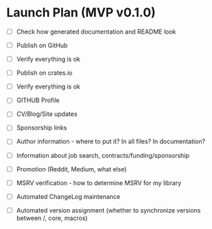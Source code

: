 # Launch Plan (MVP v0.1.0)

- [ ] Check how generated documentation and README look
- [ ] Publish on GitHub
- [ ] Verify everything is ok
- [ ] Publish on crates.io  
- [ ] Verify everything is ok
- [ ] GITHUB Profile
- [ ] CV/Blog/Site updates
- [ ] Sponsorship links
- [ ] Author information - where to put it? In all files? In documentation?
- [ ] Information about job search, contracts/funding/sponsorship
- [ ] Promotion (Reddit, Medium, what else)
- [ ] MSRV verification - how to determine MSRV for my library
- [ ] Automated ChangeLog maintenance
- [ ] Automated version assignment (whether to synchronize versions between /, core, macros)


